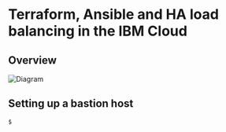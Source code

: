 # Terraform, Ansible and HA load balancing in the IBM Cloud

## Overview 

![Diagram]()

## Setting up a bastion host

```
$ 
```